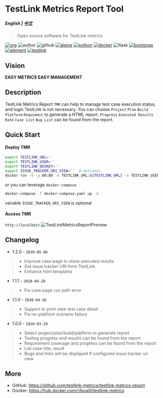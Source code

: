 # TestLink Metrics Report Tool
##### English | [中文](README.cn.md)

> Open source software for TestLink metrics

[![org](https://img.shields.io/static/v1?style=for-the-badge&label=org&message=Truth%20%26%20Insurance%20Workshop&color=597ed9)](http://bx.baoxian-sz.com)
![author](https://img.shields.io/static/v1?style=for-the-badge&label=author&message=v.stone@163.com&color=blue)
![github](https://img.shields.io/github/license/testlink-metrics/testlink-metrics-report?style=for-the-badge)
[![alpine](https://img.shields.io/static/v1?style=for-the-badge&logo=alpine%20linux&label=Alpine%20Linux&message=3.10&color=0D597F)](https://www.alpinelinux.org)
[![python](https://img.shields.io/static/v1?style=for-the-badge&logo=python&label=Python&message=3.7&color=3776AB)](https://www.python.org)
[![docker](https://img.shields.io/static/v1?style=for-the-badge&logo=docker&label=docker&message=bxwill/testlink-metrics&color=2496ED)](https://hub.docker.com/r/bxwill/testlink-metrics)
![flask](https://img.shields.io/static/v1?style=for-the-badge&logo=python&label=flask&message=1.1.1&color=3776AB)
[![bootstrap](https://img.shields.io/static/v1?style=for-the-badge&logo=bootstrap&label=bootstrap&message=v4&color=563D7C)](https://v4.bootcss.com)
[![element](https://img.shields.io/static/v1?style=for-the-badge&logo=css3&label=element&message=2.13.0&color=1572B6)](https://element.eleme.cn/#/en-US/component/icon)
[![testlink](https://img.shields.io/static/v1?style=for-the-badge&logo=php&label=testlink&message=1.9.x&color=777BB4)](https://github.com/TestLinkOpenSourceTRMS/testlink-code)

## Vision

**EASY METRICS EASY MANAGEMENT**

## Description

TestLink Metrics Report `TMR` can help to manage test case execution status, and login TestLink is not necessary. 
You can choose `Project` `Plan` `Build` `Platform` `Requiment` to generate a HTML report. 
`Progress` `Executed Results` `Rate` `Case List` `Bug List` can be found from the report.

## Quick Start

#### Deploy TMR
```bash
export TESTLINK_URL=''
export TESTLINK_USER=''
export TESTLINK_DEVKEY=''
export ISSUE_TRACKER_URI_VIEW=''  # Optional
docker run -d -p 80:80 -e TESTLINK_URL:${TESTLINK_URL} -e TESTLINK_USER:${TESTLINK_USER} -e TESTLINK_DEVKEY:${TESTLINK_DEVKEY} -it bxwill/testlink-metrics
```
or you can leverage `docker-compose`
```bash
docker-compose -f docker-compose.yaml up -d
```
variable `ISSUE_TRACKER_URI_VIEW` is optional

#### Access TMR
`http://localhost`
![TestLinkMetricsReportPreview](https://repository-images.githubusercontent.com/247091078/962f8200-6aa7-11ea-881b-0a2a3781be33)

## Changelog

- 1.2.0 - `2020-05-06`
> - Improve case page to show executed results
> - Get issue tracker URI from TestLink
> - Enhance html templates

- 1.1.1 - `2020-04-28`
> - Fix case page css path error

- 1.1.0 - `2020-04-26`
> - Support to print view test case detail
> - Fix no-platform scenario failure

- 1.0.0 - `2020-03-20`
> - Select project/plan/build/platform to generate report
> - Testing progress and results can be found from the report
> - Requirement coverage and progress can be found from the report
> - List case title, result 
> - Bugs and links will be displayed if configured issue tracker uri view

## More
- GitHub: https://github.com/testlink-metrics/testlink-metrics-report
- Docker: https://hub.docker.com/r/bxwill/testlink-metrics

